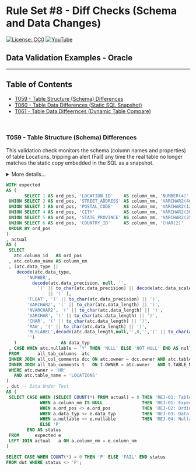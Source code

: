 # Rule Set #8 - Diff Checks (Schema and Data Changes)
[![License: CC0](https://img.shields.io/badge/License-CC0-red)](LICENSE "Creative Commons Zero License by DataResearchLabs (effectively = Public Domain")
[![YouTube](https://img.shields.io/badge/YouTube-DataResearchLabs-brightgreen)](http://www.DataResearchLabs.com)
## Data Validation Examples - Oracle

---

## Table of Contents
 - <a href="#t059">T059 - Table Structure (Schema) Differences</a>
 - <a href="#t060">T060 - Table Data Differences (Static SQL Snapshot)</a>
 - <a href="#t061">T061 - Table Data Diffeernces (Dynamic Table Compare)</a>
<br>


<a id="t059" class="anchor" href="#t059" aria-hidden="true"> </a>
### T059 - Table Structure (Schema) Differences
This validation check monitors the schema (column names and properties) of table Locations, tripping an alert (Fail) any time the real table no longer matches the static copy embedded in the SQL as a snapshot.

<details><summary>More details...</summary>
* The first common table expression (CTE) or subquery is named "expected".  It is a static snapshot of what the locaton table's schema should look like, including the ordinal position, the column name, the data type, and whether the column is nullable.  To re-factor the SQL below, this is the only section that you'd heavily edit.
* The second CTR or subquery is named "actual".  It is a dynamic snapshot of the location table's current structure based on Oracle system tables.  It derives a compact data type with length, scale, and precision appended.  The only minor re-factoring of this CTE you'd need ni order to re-use this on your projects would be the owner and table names in the WHERE clause; everything else should remain unchanged.
* The third CTR or subquery is named "dut", short for data under test.  This is where the business logic is applied to derive rejection codes (eg: table does not exist, or expected column is missing or has a property that changed).
* Finally, the smiple SELECT at the bottom returns "P" for pass if there are no differences (rejections) found, or "FAIL" if there were.
</details>
 
 ```sql
WITH expected 
AS (
        SELECT 1 AS ord_pos, 'LOCATION_ID'    AS column_nm, 'NUMBER(4)'    AS data_typ, 'NOT NULL' AS nullable FROM dual
  UNION SELECT 2 AS ord_pos, 'STREET_ADDRESS' AS column_nm, 'VARCHAR2(40)' AS data_typ, 'NULL' AS nullable FROM dual
  UNION SELECT 3 AS ord_pos, 'POSTAL_CODE'    AS column_nm, 'VARCHAR2(12)' AS data_typ, 'NULL' AS nullable FROM dual
  UNION SELECT 4 AS ord_pos, 'CITY'           AS column_nm, 'VARCHAR2(30)' AS data_typ, 'NOT NULL' AS nullable FROM dual
  UNION SELECT 5 AS ord_pos, 'STATE_PROVINCE' AS column_nm, 'VARCHAR2(25)' AS data_typ, 'NULL' AS nullable FROM dual
  UNION SELECT 6 AS ord_pos, 'COUNTRY_ID'     AS column_nm, 'CHAR(2)'      AS data_typ, 'NULL' AS nullable FROM dual
  ORDER BY ord_pos
)
, actual
AS (
  SELECT
    atc.column_id   AS ord_pos
  , atc.column_name AS column_nm 
  , (atc.data_type ||
     decode(atc.data_type,
    	 'NUMBER',
    	   decode(atc.data_precision, null, '',
    	     '(' || to_char(atc.data_precision) || decode(atc.data_scale,null,'',0,'',',' || to_char(atc.data_scale) )
    	         || ')' ),
    	 'FLOAT', '(' || to_char(atc.data_precision) || ')',
    	 'VARCHAR2', '(' || to_char(atc.data_length) || ')',
    	 'NVARCHAR2', '(' || to_char(atc.data_length) || ')',
    	 'VARCHAR', '(' || to_char(atc.data_length) || ')',
    	 'CHAR', '(' || to_char(atc.data_length) || ')',
    	 'RAW', '(' || to_char(atc.data_length) || ')',
    	 'MLSLABEL',decode(atc.data_length,null,'',0,'','(' || to_char(atc.data_length) || ')'),
    	 '')
    )                 AS data_typ
  , CASE WHEN atc.nullable = 'Y' THEN 'NULL' ELSE 'NOT NULL' END AS nullable
  FROM       all_tab_columns  atc
  INNER JOIN all_col_comments dcc ON atc.owner = dcc.owner AND atc.table_name = dcc.table_name AND atc.column_name = dcc.column_name
  INNER JOIN all_tab_comments t   ON t.OWNER = atc.owner   AND t.TABLE_NAME = atc.table_name
  WHERE atc.owner = 'HR'
    AND atc.table_name = 'LOCATIONS'
)
, dut -- Data Under Test 
AS (
  SELECT CASE WHEN (SELECT COUNT(*) FROM actual) = 0 THEN 'REJ-01: Table [locations] does not exist (may be case sensistive name)|exp=exists|act=notExist' 
              WHEN a.column_nm IS NULL               THEN 'REJ-01: Expected column is missing from actual schema (may be case sensitive name)|exp=' || e.column_nm || '|act=IsMissing' 
              WHEN a.ord_pos <> e.ord_pos            THEN 'REJ-02: Ordinal Positions at field ' || e.column_nm || ' do not match|exp=' || CAST(e.ord_pos AS VARCHAR2(3)) || '|act=' || CAST(a.ord_pos AS VARCHAR2(3))
              WHEN a.data_typ <> e.data_typ          THEN 'REJ-03: Data Types at field ' || e.column_nm || ' do not match|exp=' || e.data_typ || '|act=' || a.data_typ 
              WHEN a.nullable <> e.nullable          THEN 'REJ-04: Nullable settings at field ' || e.column_nm || ' do not match|exp=' || e.nullable || '|act=' || a.nullable 
              ELSE 'P'
         END AS status
  FROM      expected e 
  LEFT JOIN actual   a ON a.column_nm = e.column_nm
)

SELECT CASE WHEN COUNT(*) = 0 THEN 'P' ELSE 'FAIL' END status
FROM dut WHERE status <> 'P';
 ```
<br>


